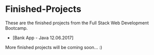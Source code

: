 # Finished-Projects

These are the finished projects from the Full Stack Web Development Bootcamp.

- [Bank App - Java 12.06.2017] 

More finished projects will be coming soon... :)
